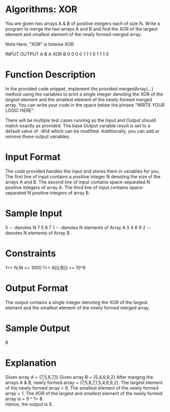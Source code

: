 # Algorithms: XOR
 
You are given two arrays A & B of positive integers each of size N.
Write a program to merge the two arrays A and B and find the XOR of the largest element and smallest element of the newly formed merged array.

Note
Here, "XOR" is bitwise XOR.
 
INPUT	OUTPUT
A	B	A XOR B
0	0	0
0	1	1
1	0	1
1	1	0


# Function Description
In the provided code snippet, implement the provided mergedArray(...) method using the variables to print a single integer denoting the XOR of the largest element and the smallest element of the newly formed merged array. You can write your code in the space below the phrase “WRITE YOUR LOGIC HERE”. 

There will be multiple test cases running so the Input and Output should match exactly as provided.
The base Output variable result is set to a default value of -404 which can be modified. Additionally, you can add or remove these output variables.

# Input Format
The code provided handles the input and stores them in variables for you.
The first line of input contains a positive integer N denoting the size of the arrays A and B.
The second line of input contains space-separated N positive integers of array A.
The third line of input contains space-separated N positive integers of array B.

# Sample Input
5                -- denotes N
7 5 8 7 1    -- denotes N elements of Array A
5 4 6 9 2    -- denotes N elements of Array B
 
# Constraints
1<= N,M <= 1000
1<= A[i],B[i] <= 10^9
 
# Output Format
The output contains a single integer denoting the XOR of the largest element and the smallest element of the newly formed merged array.
 
# Sample Output
8

# Explanation
Given array A = {7,5,8,7,1}
Given array B = {5,4,6,9,2}
After merging the arrays A & B, newly formed array = {7,5,8,7,1,5,4,6,9,2}.
The largest element of the newly formed array = 9.
The smallest element of the newly formed array = 1.
The XOR of the largest and smallest element of the newly formed array is = 9 ^ 1= 8.                     
Hence, the output is 8.